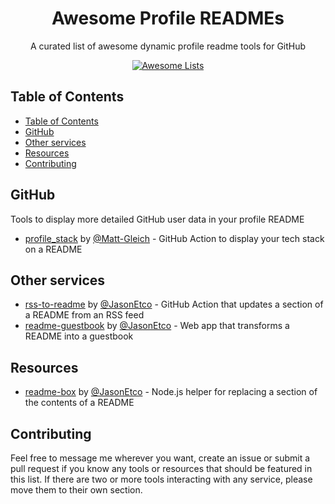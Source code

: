 <p align="center">
  <h1 align="center">Awesome Profile READMEs</h1>
  <p align="center">A curated list of awesome dynamic profile readme tools for GitHub<p>
  <p align="center">
    <a href="https://awesome.re"><img src="https://awesome.re/badge-flat.svg" alt="Awesome Lists"></a>
  </p>
</p>

## Table of Contents
- [Table of Contents](#table-of-contents)
- [GitHub](#github)
- [Other services](#other-services)
- [Resources](#resources)
- [Contributing](#contributing)  

## GitHub
Tools to display more detailed GitHub user data in your profile README

- [profile_stack](https://github.com/Matt-Gleich/profile_stack) by [@Matt-Gleich](https://github.com/Matt-Gleich) - GitHub Action to display your tech stack on a README

## Other services

- [rss-to-readme](https://github.com/JasonEtco/rss-to-readme) by [@JasonEtco](https://github.com/JasonEtco) - GitHub Action that updates a section of a README from an RSS feed
- [readme-guestbook](https://github.com/JasonEtco/readme-guestbook) by [@JasonEtco](https://github.com/JasonEtco) - Web app that transforms a README into a guestbook

## Resources

- [readme-box](https://github.com/JasonEtco/readme-box) by [@JasonEtco](https://github.com/JasonEtco) - Node.js helper for replacing a section of the contents of a README

## Contributing

Feel free to message me wherever you want, create an issue or submit a pull request if you know any tools or resources that should be featured in this list. If there are two or more tools interacting with any service, please move them to their own section.
